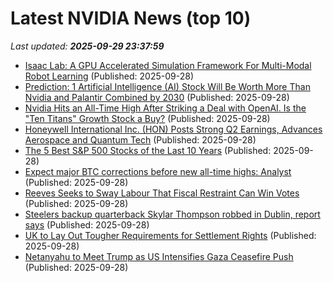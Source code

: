 # Latest NVIDIA News (top 10)
_Last updated: **2025-09-29 23:37:59**_

- [Isaac Lab: A GPU Accelerated Simulation Framework For Multi-Modal Robot Learning](https://research.nvidia.com/publication/2025-09_isaac-lab-gpu-accelerated-simulation-framework-multi-modal-robot-learning) (Published: 2025-09-28)
- [Prediction: 1 Artificial Intelligence (AI) Stock Will Be Worth More Than Nvidia and Palantir Combined by 2030](https://biztoc.com/x/6eb2bcee99f4321d) (Published: 2025-09-28)
- [Nvidia Hits an All-Time High After Striking a Deal with OpenAI. Is the "Ten Titans" Growth Stock a Buy?](https://biztoc.com/x/ad05bf328e1e167f) (Published: 2025-09-28)
- [Honeywell International Inc. (HON) Posts Strong Q2 Earnings, Advances Aerospace and Quantum Tech](https://finance.yahoo.com/news/honeywell-international-inc-hon-posts-224304829.html) (Published: 2025-09-28)
- [The 5 Best S&P 500 Stocks of the Last 10 Years](https://biztoc.com/x/672d482606988808) (Published: 2025-09-28)
- [Expect major BTC corrections before new all-time highs: Analyst](https://cointelegraph.com/news/major-btc-corrections-before-all-time-high) (Published: 2025-09-28)
- [Reeves Seeks to Sway Labour That Fiscal Restraint Can Win Votes](https://biztoc.com/x/2f0f415c3f623f2c) (Published: 2025-09-28)
- [Steelers backup quarterback Skylar Thompson robbed in Dublin, report says](https://biztoc.com/x/ce510ee1f3a880ea) (Published: 2025-09-28)
- [UK to Lay Out Tougher Requirements for Settlement Rights](https://biztoc.com/x/1bfd2d64e21b1b43) (Published: 2025-09-28)
- [Netanyahu to Meet Trump as US Intensifies Gaza Ceasefire Push](https://biztoc.com/x/fe0626be34e9ebf8) (Published: 2025-09-28)
